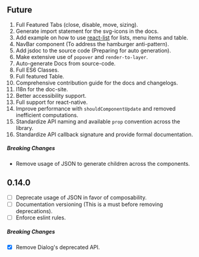 ## Future

1. Full Featured Tabs (close, disable, move, sizing).
1. Generate import statement for the svg-icons in the docs.
1. Add example on how to use [react-list](https://github.com/orgsync/react-list) for lists, menu items and table.
1. NavBar component (To address the hamburger anti-pattern).
1. Add jsdoc to the source code (Preparing for auto generation).
1. Make extensive use of `popover` and `render-to-layer`.
1. Auto-generate Docs from source-code.
1. Full ES6 Classes.
1. Full featured Table.
1. Comprehensive contribution guide for the docs and changelogs.
1. I18n for the doc-site.
1. Better accessibility support.
1. Full support for react-native.
1. Improve performance with `shouldComponentUpdate` and removed inefficient computations.
1. Standardize API naming and available `prop` convention across the library.
1. Standardize API callback signature and provide formal documentation.

##### Breaking Changes

* Remove usage of JSON to generate children across the components.

## 0.14.0

- [ ] Deprecate usage of JSON in favor of composability.
- [ ] Documentation versioning (This is a must before removing deprecations).
- [ ] Enforce eslint rules.

##### Breaking Changes

- [x] Remove Dialog's deprecated API.
